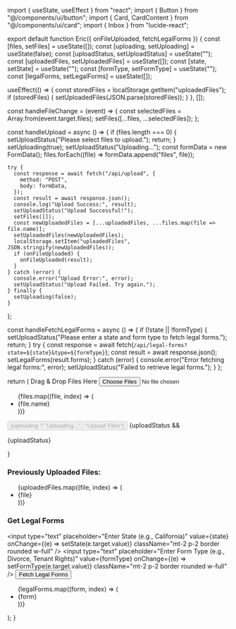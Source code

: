 import { useState, useEffect } from "react";
import { Button } from "@/components/ui/button";
import { Card, CardContent } from "@/components/ui/card";
import { Inbox } from "lucide-react";

export default function Eric({ onFileUploaded, fetchLegalForms }) {
  const [files, setFiles] = useState([]);
  const [uploading, setUploading] = useState(false);
  const [uploadStatus, setUploadStatus] = useState("");
  const [uploadedFiles, setUploadedFiles] = useState([]);
  const [state, setState] = useState("");
  const [formType, setFormType] = useState("");
  const [legalForms, setLegalForms] = useState([]);

  useEffect(() => {
    const storedFiles = localStorage.getItem("uploadedFiles");
    if (storedFiles) {
      setUploadedFiles(JSON.parse(storedFiles));
    }
  }, []);

  const handleFileChange = (event) => {
    const selectedFiles = Array.from(event.target.files);
    setFiles([...files, ...selectedFiles]);
  };

  const handleUpload = async () => {
    if (files.length === 0) {
      setUploadStatus("Please select files to upload.");
      return;
    }
    setUploading(true);
    setUploadStatus("Uploading...");
    const formData = new FormData();
    files.forEach((file) => formData.append("files", file));

    try {
      const response = await fetch("/api/upload", {
        method: "POST",
        body: formData,
      });
      const result = await response.json();
      console.log("Upload Success:", result);
      setUploadStatus("Upload Successful!");
      setFiles([]);
      const newUploadedFiles = [...uploadedFiles, ...files.map(file => file.name)];
      setUploadedFiles(newUploadedFiles);
      localStorage.setItem("uploadedFiles", JSON.stringify(newUploadedFiles));
      if (onFileUploaded) {
        onFileUploaded(result);
      }
    } catch (error) {
      console.error("Upload Error:", error);
      setUploadStatus("Upload Failed. Try again.");
    } finally {
      setUploading(false);
    }
  };

  const handleFetchLegalForms = async () => {
    if (!state || !formType) {
      setUploadStatus("Please enter a state and form type to fetch legal forms.");
      return;
    }
    try {
      const response = await fetch(`/api/legal-forms?state=${state}&type=${formType}`);
      const result = await response.json();
      setLegalForms(result.forms);
    } catch (error) {
      console.error("Error fetching legal forms:", error);
      setUploadStatus("Failed to retrieve legal forms.");
    }
  };

  return (
    <Card className="p-4 max-w-lg mx-auto mt-10 border-dashed border-2 border-gray-300 rounded-2xl">
      <CardContent className="flex flex-col items-center">
        <label
          className="flex flex-col items-center p-10 w-full cursor-pointer bg-gray-100 hover:bg-gray-200 rounded-lg"
        >
          <Inbox size={48} className="text-gray-500" />
          <span className="mt-2 text-gray-700">Drag & Drop Files Here</span>
          <input type="file" multiple className="hidden" onChange={handleFileChange} />
        </label>
        <ul className="mt-4 text-sm text-gray-600">
          {files.map((file, index) => (
            <li key={index}>{file.name}</li>
          ))}
        </ul>
        <Button onClick={handleUpload} className="mt-4" disabled={uploading}>
          {uploading ? "Uploading..." : "Upload Files"}
        </Button>
        {uploadStatus && <p className="mt-2 text-gray-700">{uploadStatus}</p>}
        <div className="mt-6 w-full">
          <h3 className="text-lg font-semibold text-gray-700">Previously Uploaded Files:</h3>
          <ul className="mt-2 text-sm text-gray-600">
            {uploadedFiles.map((file, index) => (
              <li key={index}>{file}</li>
            ))}
          </ul>
        </div>
        <div className="mt-6 w-full">
          <h3 className="text-lg font-semibold text-gray-700">Get Legal Forms</h3>
          <input
            type="text"
            placeholder="Enter State (e.g., California)"
            value={state}
            onChange={(e) => setState(e.target.value)}
            className="mt-2 p-2 border rounded w-full"
          />
          <input
            type="text"
            placeholder="Enter Form Type (e.g., Divorce, Tenant Rights)"
            value={formType}
            onChange={(e) => setFormType(e.target.value)}
            className="mt-2 p-2 border rounded w-full"
          />
          <Button onClick={handleFetchLegalForms} className="mt-4">
            Fetch Legal Forms
          </Button>
          <ul className="mt-2 text-sm text-gray-600">
            {legalForms.map((form, index) => (
              <li key={index}>{form}</li>
            ))}
          </ul>
        </div>
      </CardContent>
    </Card>
  );
}

